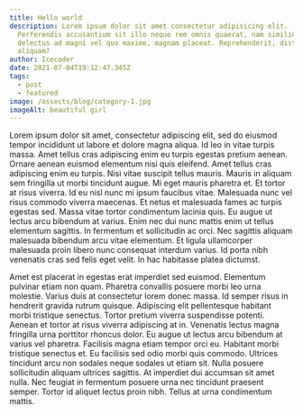 ```yaml
---
title: Hello world
description: Lorem ipsum dolor sit amet consectetur adipisicing elit.
  Perferendis accusantium sit illo neque rem omnis quaerat, nam similique vitae
  delectus ad magni vel quo maxime, magnam placeat. Reprehenderit, distinctio
  aliquam?
author: Icecoder
date: 2021-07-04T19:12:47.345Z
tags:
  - post
  - featured
image: /assects/blog/category-1.jpg
imageAlt: beautiful girl
---
```

<!--StartFragment-->

Lorem ipsum dolor sit amet, consectetur adipiscing elit, sed do eiusmod tempor incididunt ut labore et dolore magna aliqua. Id leo in vitae turpis massa. Amet tellus cras adipiscing enim eu turpis egestas pretium aenean. Ornare aenean euismod elementum nisi quis eleifend. Amet tellus cras adipiscing enim eu turpis. Nisi vitae suscipit tellus mauris. Mauris in aliquam sem fringilla ut morbi tincidunt augue. Mi eget mauris pharetra et. Et tortor at risus viverra. Id eu nisl nunc mi ipsum faucibus vitae. Malesuada nunc vel risus commodo viverra maecenas. Et netus et malesuada fames ac turpis egestas sed. Massa vitae tortor condimentum lacinia quis. Eu augue ut lectus arcu bibendum at varius. Enim nec dui nunc mattis enim ut tellus elementum sagittis. In fermentum et sollicitudin ac orci. Nec sagittis aliquam malesuada bibendum arcu vitae elementum. Et ligula ullamcorper malesuada proin libero nunc consequat interdum varius. Id porta nibh venenatis cras sed felis eget velit. In hac habitasse platea dictumst.

Amet est placerat in egestas erat imperdiet sed euismod. Elementum pulvinar etiam non quam. Pharetra convallis posuere morbi leo urna molestie. Varius duis at consectetur lorem donec massa. Id semper risus in hendrerit gravida rutrum quisque. Adipiscing elit pellentesque habitant morbi tristique senectus. Tortor pretium viverra suspendisse potenti. Aenean et tortor at risus viverra adipiscing at in. Venenatis lectus magna fringilla urna porttitor rhoncus dolor. Eu augue ut lectus arcu bibendum at varius vel pharetra. Facilisis magna etiam tempor orci eu. Habitant morbi tristique senectus et. Eu facilisis sed odio morbi quis commodo. Ultrices tincidunt arcu non sodales neque sodales ut etiam sit. Nulla posuere sollicitudin aliquam ultrices sagittis. At imperdiet dui accumsan sit amet nulla. Nec feugiat in fermentum posuere urna nec tincidunt praesent semper. Tortor id aliquet lectus proin nibh. Tellus at urna condimentum mattis.

<!--EndFragment-->